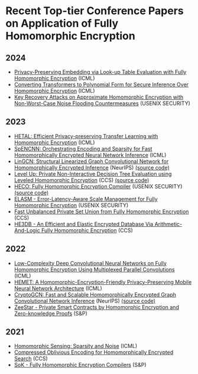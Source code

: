 # Recent Top-tier Conference Papers on Application of Fully Homomorphic Encryption 


## 2024

* [Privacy-Preserving Embedding via Look-up Table Evaluation with Fully Homomorphic Encryption](https://icml.cc/virtual/2024/poster/33668) (ICML)
* [Converting Transformers to Polynomial Form for Secure Inference Over Homomorphic Encryption](https://icml.cc/virtual/2024/poster/34811) (ICML)
* [Key Recovery Attacks on Approximate Homomorphic Encryption with Non-Worst-Case Noise Flooding Countermeasures](https://www.usenix.org/conference/usenixsecurity24/presentation/guo) (USENIX SECURITY)

## 2023

* [HETAL: Efficient Privacy-preserving Transfer Learning with Homomorphic Encryption](https://icml.cc/virtual/2023/poster/24180) (ICML)
* [SpENCNN: Orchestrating Encoding and Sparsity for Fast Homomorphically Encrypted Neural Network Inference](https://icml.cc/virtual/2023/poster/24295) (ICML)
* [LinGCN: Structural Linearized Graph Convolutional Network for Homomorphically Encrypted Inference](https://arxiv.org/pdf/2309.14331.pdf) (NeurIPS) [(source code)](https://github.com/RasoulAM/private-decision-tree-evaluation)
* [Level Up: Private Non-Interactive Decision Tree Evaluation using Leveled Homomorphic Encryption](https://openreview.net/pdf?id=VeQBBm1MmTZ) (CCS) [(source code)](https://github.com/RasoulAM/private-decision-tree-evaluation)
* [HECO: Fully Homomorphic Encryption Compiler](https://www.usenix.org/conference/usenixsecurity23/presentation/viand) (USENIX SECURITY) [(source code)](https://github.com/MarbleHE/HECO)
* [ELASM - Error-Latency-Aware Scale Management for Fully Homomorphic Encryption](https://www.usenix.org/system/files/sec23fall-prepub-147-lee-yongwoo.pdf) (USENIX SECURITY)
* [Fast Unbalanced Private Set Union from Fully Homomorphic Encryption](https://eprint.iacr.org/2022/653) (CCS)
* [HE3DB - An Efficient and Elastic Encrypted Database Via Arithmetic-And-Logic Fully Homomorphic Encryption](https://eprint.iacr.org/2023/1446) (CCS)

## 2022

* [Low-Complexity Deep Convolutional Neural Networks on Fully Homomorphic Encryption Using Multiplexed Parallel Convolutions](https://icml.cc/virtual/2022/poster/17801) (ICML)
* [HEMET: A Homomorphic-Encryption-Friendly Privacy-Preserving Mobile Neural Network Architecture](https://icml.cc/virtual/2021/poster/10389) (ICML)
* [CryptoGCN: Fast and Scalable Homomorphically Encrypted Graph Convolutional Network Inference](https://openreview.net/pdf?id=VeQBBm1MmTZ) (NeurIPS) [(source code)](https://github.com/RasoulAM/private-decision-tree-evaluation)
* [ZeeStar - Private Smart Contracts by Homomorphic Encryption and Zero-knowledge Proofs](https://files.sri.inf.ethz.ch/website/papers/sp22-zeestar.pdf) (S&P)

## 2021

* [Homomorphic Sensing: Sparsity and Noise](https://icml.cc/virtual/2021/poster/8505) (ICML)
* [Compressed Oblivious Encoding for Homomorphically Encrypted Search](https://eprint.iacr.org/2021/1199.pdf) (CCS)
* [SoK - Fully Homomorphic Encryption Compilers](https://ieeexplore.ieee.org/document/9519484) (S&P)
